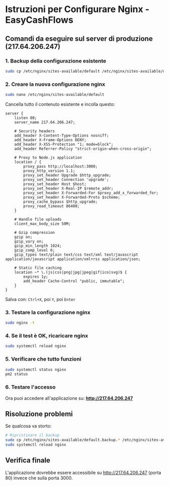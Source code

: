 # Istruzioni per Configurare Nginx - EasyCashFlows

## Comandi da eseguire sul server di produzione (217.64.206.247)

### 1. Backup della configurazione esistente
```bash
sudo cp /etc/nginx/sites-available/default /etc/nginx/sites-available/default.backup.$(date +%Y%m%d_%H%M%S)
```

### 2. Creare la nuova configurazione nginx
```bash
sudo nano /etc/nginx/sites-available/default
```

Cancella tutto il contenuto esistente e incolla questo:

```nginx
server {
    listen 80;
    server_name 217.64.206.247;

    # Security headers
    add_header X-Content-Type-Options nosniff;
    add_header X-Frame-Options DENY;
    add_header X-XSS-Protection "1; mode=block";
    add_header Referrer-Policy "strict-origin-when-cross-origin";

    # Proxy to Node.js application
    location / {
        proxy_pass http://localhost:3000;
        proxy_http_version 1.1;
        proxy_set_header Upgrade $http_upgrade;
        proxy_set_header Connection 'upgrade';
        proxy_set_header Host $host;
        proxy_set_header X-Real-IP $remote_addr;
        proxy_set_header X-Forwarded-For $proxy_add_x_forwarded_for;
        proxy_set_header X-Forwarded-Proto $scheme;
        proxy_cache_bypass $http_upgrade;
        proxy_read_timeout 86400;
    }

    # Handle file uploads
    client_max_body_size 50M;

    # Gzip compression
    gzip on;
    gzip_vary on;
    gzip_min_length 1024;
    gzip_comp_level 6;
    gzip_types text/plain text/css text/xml text/javascript application/javascript application/xml+rss application/json;

    # Static file caching
    location ~* \.(js|css|png|jpg|jpeg|gif|ico|svg)$ {
        expires 1y;
        add_header Cache-Control "public, immutable";
    }
}
```

Salva con: `Ctrl+X`, poi `Y`, poi `Enter`

### 3. Testare la configurazione nginx
```bash
sudo nginx -t
```

### 4. Se il test è OK, ricaricare nginx
```bash
sudo systemctl reload nginx
```

### 5. Verificare che tutto funzioni
```bash
sudo systemctl status nginx
pm2 status
```

### 6. Testare l'accesso
Ora puoi accedere all'applicazione su: **http://217.64.206.247**

## Risoluzione problemi

Se qualcosa va storto:
```bash
# Ripristinare il backup
sudo cp /etc/nginx/sites-available/default.backup.* /etc/nginx/sites-available/default
sudo systemctl reload nginx
```

## Verifica finale
L'applicazione dovrebbe essere accessibile su http://217.64.206.247 (porta 80) invece che sulla porta 3000.